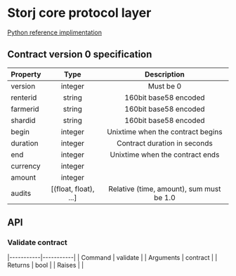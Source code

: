 # Storj core protocol layer

[Python reference implimentation](https://github.com/storj/storjprotocol)


## Contract version 0 specification

| Property  |      Type             | Description                               |
|-----------|:---------------------:|:-----------------------------------------:|
| version   | integer               | Must be 0                                 |
| renterid  | string                | 160bit base58 encoded                     |
| farmerid  | string                | 160bit base58 encoded                     |
| shardid   | string                | 160bit base58 encoded                     |
| begin     | integer               | Unixtime when the contract begins         |
| duration  | integer               | Contract duration in seconds              |
| end       | integer               | Unixtime when the contract ends           |
| currency  | integer               |                                           |
| amount    | integer               |                                           |
| audits    | [(float, float), ...] | Relative (time, amount), sum must be 1.0  |


## API

### Validate contract

|-----------|-----------|
| Command   | validate  |
| Arguments | contract  |
| Returns   | bool      |
| Raises    |           |
